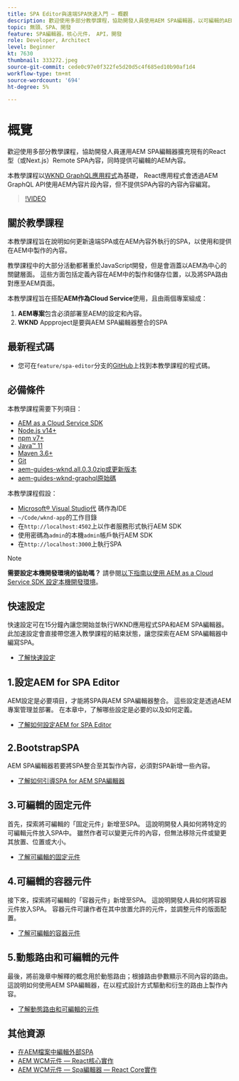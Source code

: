 ```yaml
---
title: SPA Editor與遠端SPA快速入門 — 概觀
description: 歡迎使用多部分教學課程，協助開發人員使用AEM SPA編輯器，以可編輯的AEM內容來擴大現有的Remote SPA。
topic: 無頭、SPA、開發
feature: SPA編輯器，核心元件， API，開發
role: Developer, Architect
level: Beginner
kt: 7630
thumbnail: 333272.jpeg
source-git-commit: cede0c97e0f322fe5d20d5c4f685ed10b90af1d4
workflow-type: tm+mt
source-wordcount: '694'
ht-degree: 5%

---
```



# 概覽

歡迎使用多部分教學課程，協助開發人員運用AEM SPA編輯器擴充現有的React型（或Next.js）Remote SPA內容，同時提供可編輯的AEM內容。

本教學課程以[WKND GraphQL應用程式](https://experienceleague.adobe.com/docs/experience-manager-learn/getting-started-with-aem-headless/graphql/overview.html)為基礎， React應用程式會透過AEM GraphQL API使用AEM內容片段內容，但不提供SPA內容的內容內容編寫。

>[!VIDEO](https://video.tv.adobe.com/v/333272/?quality=12&learn=on)

## 關於教學課程

本教學課程旨在說明如何更新遠端SPA或在AEM內容外執行的SPA，以使用和提供在AEM中製作的內容。

教學課程中的大部分活動都著重於JavaScript開發，但是會涵蓋以AEM為中心的關鍵層面。 這些方面包括定義內容在AEM中的製作和儲存位置，以及將SPA路由對應至AEM頁面。

本教學課程旨在搭配&#x200B;**AEM作為Cloud Service**&#x200B;使用，且由兩個專案組成：

1. __AEM專案__&#x200B;包含必須部署至AEM的設定和內容。
1. __WKND__ Appproject是要與AEM SPA編輯器整合的SPA

## 最新程式碼

+ 您可在`feature/spa-editor`分支的[GitHub](https://github.com/adobe/aem-guides-wknd-graphql)上找到本教學課程的程式碼。

## 必備條件

本教學課程需要下列項目：

+ [AEM as a Cloud Service SDK](https://experienceleague.adobe.com/docs/experience-manager-learn/cloud-service/local-development-environment-set-up/aem-runtime.html?lang=en)
+ [Node.js v14+](https://nodejs.org/en/)
+ [npm v7+](https://www.npmjs.com/)
+ [Java™ 11](https://downloads.experiencecloud.adobe.com/content/software-distribution/en/general.html)
+ [Maven 3.6+](https://maven.apache.org/)
+ [Git](https://git-scm.com/downloads)
+ [aem-guides-wknd.all.0.3.0zip或更新版本](https://github.com/adobe/aem-guides-wknd/releases)
+ [aem-guides-wknd-graphql原始碼](https://github.com/adobe/aem-guides-wknd-graphql)

本教學課程假設：

+ [Microsoft® Visual Studio代](https://visualstudio.microsoft.com/) 碼作為IDE
+ `~/Code/wknd-app`的工作目錄
+ 在`http://localhost:4502`上以作者服務形式執行AEM SDK
+ 使用密碼為`admin`的本機`admin`帳戶執行AEM SDK
+ 在`http://localhost:3000`上執行SPA

>[!NOTE]
>
> **需要設定本機開發環境的協助嗎？** 請參閱[以下指南以使用 AEM as a Cloud Service SDK 設定本機開發環境](https://experienceleague.adobe.com/docs/experience-manager-learn/cloud-service/local-development-environment-set-up/overview.html)。


## 快速設定

快速設定可在15分鐘內讓您開始並執行WKND應用程式SPA和AEM SPA編輯器。 此加速設定會直接帶您進入教學課程的結束狀態，讓您探索在AEM SPA編輯器中編寫SPA。

+ [了解快速設定](./quick-setup.md)

## 1.設定AEM for SPA Editor

AEM設定是必要項目，才能將SPA與AEM SPA編輯器整合。 這些設定是透過AEM專案管理並部署。 在本章中，了解哪些設定是必要的以及如何定義。

+ [了解如何設定AEM for SPA Editor](./aem-configure.md)

## 2.BootstrapSPA

AEM SPA編輯器若要將SPA整合至其製作內容，必須對SPA新增一些內容。

+ [了解如何引導SPA for AEM SPA編輯器](./spa-bootstrap.md)

## 3.可編輯的固定元件

首先，探索將可編輯的「固定元件」新增至SPA。 這說明開發人員如何將特定的可編輯元件放入SPA中。 雖然作者可以變更元件的內容，但無法移除元件或變更其放置、位置或大小。

+ [了解可編輯的固定元件](./spa-fixed-component.md)

## 4.可編輯的容器元件

接下來，探索將可編輯的「容器元件」新增至SPA。 這說明開發人員如何將容器元件放入SPA。 容器元件可讓作者在其中放置允許的元件，並調整元件的版面配置。

+ [了解可編輯的容器元件](./spa-container-component.md)

## 5.動態路由和可編輯的元件

最後，將前幾章中解釋的概念用於動態路由；根據路由參數顯示不同內容的路由。 這說明如何使用AEM SPA編輯器，在以程式設計方式驅動和衍生的路由上製作內容。

+ [了解動態路由和可編輯的元件](./spa-dynamic-routes.md)

## 其他資源

+ [在AEM檔案中編輯外部SPA](https://experienceleague.adobe.com/docs/experience-manager-cloud-service/implementing/developing/hybrid/editing-external-spa.html)
+ [AEM WCM元件 — React核心實作](https://www.npmjs.com/package/@adobe/aem-core-components-react-base)
+ [AEM WCM元件 — Spa編輯器 — React Core實作](https://www.npmjs.com/package/@adobe/aem-core-components-react-spa)
